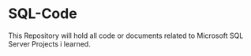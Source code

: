 # SQL-Code
This Repository will hold all code or documents related to Microsoft SQL Server Projects i learned.
